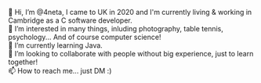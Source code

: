 👋 Hi, I’m @4neta, I came to UK in 2020 and I'm currently living & working in Cambridge as a C software developer.  
👀 I’m interested in many things, inluding photography, table tennis, psychology... And of course computer science!  
🌱 I’m currently learning Java.  
💞️ I’m looking to collaborate with people without big experience, just to learn together!  
📫 How to reach me... just DM :)  
